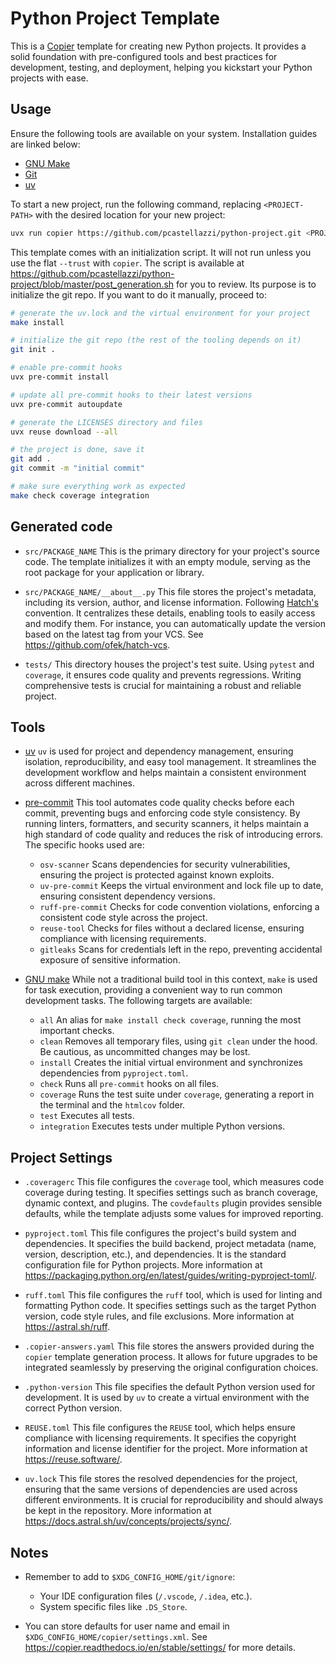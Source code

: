 # Python Project Template

This is a [Copier](http://copier.readthedocs.io/) template for creating new
Python projects. It provides a solid foundation with pre-configured tools and
best practices for development, testing, and deployment, helping you kickstart
your Python projects with ease.

## Usage

Ensure the following tools are available on your system. Installation guides
are linked below:

- [GNU Make](https://www.gnu.org/software/make/)
- [Git](https://git-scm.com/)
- [uv](https://docs.astral.sh/uv/)

To start a new project, run the following command, replacing `<PROJECT-PATH>`
with the desired location for your new project:

```bash
uvx run copier https://github.com/pcastellazzi/python-project.git <PROJECT-PATH>
```

This template comes with an initialization script. It will not run unless
you use the flat `--trust` with `copier`. The script is available at
<https://github.com/pcastellazzi/python-project/blob/master/post_generation.sh>
for you to review. Its purpose is to initialize the git repo. If you want to
do it manually, proceed to:

```bash
# generate the uv.lock and the virtual environment for your project
make install

# initialize the git repo (the rest of the tooling depends on it)
git init .

# enable pre-commit hooks
uvx pre-commit install

# update all pre-commit hooks to their latest versions
uvx pre-commit autoupdate

# generate the LICENSES directory and files
uvx reuse download --all

# the project is done, save it
git add .
git commit -m "initial commit"

# make sure everything work as expected
make check coverage integration
```

## Generated code

- `src/PACKAGE_NAME`
  This is the primary directory for your project's source code. The template
  initializes it with an empty module, serving as the root package for your
  application or library.

- `src/PACKAGE_NAME/__about__.py`
  This file stores the project's metadata, including its version, author, and
  license information. Following [Hatch's](https://hatch.pypa.io/) convention.
  It centralizes these details, enabling tools to easily access and modify
  them. For instance, you can automatically update the version based on the
  latest tag from your VCS. See <https://github.com/ofek/hatch-vcs>.

- `tests/`
  This directory houses the project's test suite. Using `pytest` and
  `coverage`, it ensures code quality and prevents regressions. Writing
  comprehensive tests is crucial for maintaining a robust and reliable
  project.

## Tools

- [uv](https://docs.astral.sh/uv/)
  `uv` is used for project and dependency management, ensuring isolation,
  reproducibility, and easy tool management. It streamlines the development
  workflow and helps maintain a consistent environment across different
  machines.

- [pre-commit](https://pre-commit.com/)
  This tool automates code quality checks before each commit, preventing bugs
  and enforcing code style consistency. By running linters, formatters, and
  security scanners, it helps maintain a high standard of code quality and
  reduces the risk of introducing errors. The specific hooks used are:

  - `osv-scanner`
    Scans dependencies for security vulnerabilities, ensuring the project is
    protected against known exploits.
  - `uv-pre-commit`
    Keeps the virtual environment and lock file up to date, ensuring
    consistent dependency versions.
  - `ruff-pre-commit`
    Checks for code convention violations, enforcing a consistent code style
    across the project.
  - `reuse-tool`
    Checks for files without a declared license, ensuring compliance with
    licensing requirements.
  - `gitleaks`
    Scans for credentials left in the repo, preventing accidental exposure of
    sensitive information.

- [GNU make](https://www.gnu.org/software/make/)
  While not a traditional build tool in this context, `make` is used for task
  execution, providing a convenient way to run common development tasks. The
  following targets are available:

  - `all`
    An alias for `make install check coverage`, running the most important
    checks.
  - `clean`
    Removes all temporary files, using `git clean` under the hood. Be
    cautious, as uncommitted changes may be lost.
  - `install`
    Creates the initial virtual environment and synchronizes dependencies
    from `pyproject.toml`.
  - `check`
    Runs all `pre-commit` hooks on all files.
  - `coverage`
    Runs the test suite under `coverage`, generating a report in the terminal
    and the `htmlcov` folder.
  - `test`
    Executes all tests.
  - `integration`
    Executes tests under multiple Python versions.

## Project Settings

- `.coveragerc`
  This file configures the `coverage` tool, which measures code coverage
  during testing. It specifies settings such as branch coverage, dynamic
  context, and plugins. The `covdefaults` plugin provides sensible defaults,
  while the template adjusts some values for improved reporting.

- `pyproject.toml`
  This file configures the project's build system and dependencies. It
  specifies the build backend, project metadata (name, version, description,
  etc.), and dependencies. It is the standard configuration file for Python
  projects. More information at
  <https://packaging.python.org/en/latest/guides/writing-pyproject-toml/>.

- `ruff.toml`
  This file configures the `ruff` tool, which is used for linting and
  formatting Python code. It specifies settings such as the target Python
  version, code style rules, and file exclusions. More information at
  <https://astral.sh/ruff>.

- `.copier-answers.yaml`
  This file stores the answers provided during the `copier` template
  generation process. It allows for future upgrades to be integrated
  seamlessly by preserving the original configuration choices.

- `.python-version`
  This file specifies the default Python version used for development. It is
  used by `uv` to create a virtual environment with the correct Python
  version.

- `REUSE.toml`
  This file configures the `REUSE` tool, which helps ensure compliance with
  licensing requirements. It specifies the copyright information and license
  identifier for the project. More information at <https://reuse.software/>.

- `uv.lock`
  This file stores the resolved dependencies for the project, ensuring that
  the same versions of dependencies are used across different environments. It
  is crucial for reproducibility and should always be kept in the repository.
  More information at <https://docs.astral.sh/uv/concepts/projects/sync/>.

## Notes

- Remember to add to `$XDG_CONFIG_HOME/git/ignore`:

  - Your IDE configuration files (`/.vscode`, `/.idea`, etc.).
  - System specific files like `.DS_Store`.

- You can store defaults for user name and email in
  `$XDG_CONFIG_HOME/copier/settings.xml`. See
  <https://copier.readthedocs.io/en/stable/settings/> for more details.
